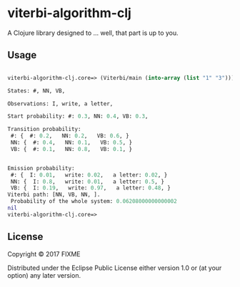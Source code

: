 # viterbi-algorithm-clj

A Clojure library designed to ... well, that part is up to you.

## Usage

```clojure

viterbi-algorithm-clj.core=> (Viterbi/main (into-array (list "1" "3")))

States: #, NN, VB,

Observations: I, write, a letter,

Start probability: #: 0.3, NN: 0.4, VB: 0.3,

Transition probability:
 #: {  #: 0.2,   NN: 0.2,   VB: 0.6, }
 NN: {  #: 0.4,   NN: 0.1,   VB: 0.5, }
 VB: {  #: 0.1,   NN: 0.8,   VB: 0.1, }


Emission probability:
 #: {  I: 0.01,   write: 0.02,   a letter: 0.02, }
 NN: {  I: 0.8,   write: 0.01,   a letter: 0.5, }
 VB: {  I: 0.19,   write: 0.97,   a letter: 0.48, }
Viterbi path: [NN, VB, NN, ].
 Probability of the whole system: 0.06208000000000002
nil
viterbi-algorithm-clj.core=>

```

## License

Copyright © 2017 FIXME

Distributed under the Eclipse Public License either version 1.0 or (at
your option) any later version.

